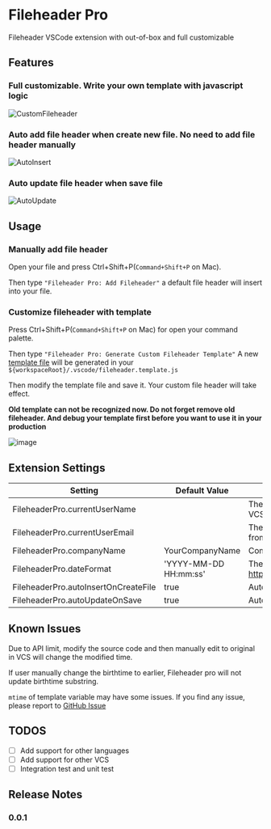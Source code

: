 # Fileheader Pro

Fileheader VSCode extension with out-of-box and full customizable

## Features

### Full customizable. Write your own template **with javascript logic**

![CustomFileheader](https://user-images.githubusercontent.com/20639676/175778910-6d761e2e-e956-48d6-90ef-fe9193d481cd.gif)

### Auto add file header when create new file. **No need to add file header manually**

![AutoInsert](https://user-images.githubusercontent.com/20639676/175778891-90796099-26e7-42a7-b501-77b5d6b03b50.gif)

### Auto update file header when save file

![AutoUpdate](https://user-images.githubusercontent.com/20639676/175778916-0a2734d2-21a3-4e93-833c-377261912652.gif)

## Usage

### Manually add file header

Open your file and press Ctrl+Shift+P(`Command+Shift+P` on Mac).

Then type `"Fileheader Pro: Add Fileheader"`
a default file header will insert into your file.

### Customize fileheader with template

Press Ctrl+Shift+P(`Command+Shift+P` on Mac) for open your command palette.

Then type `"Fileheader Pro: Generate Custom Fileheader Template"`
A new [template file](https://github.com/IronLu233/fileheader-pro/blob/main/src/FileheaderLanguageProviders/provider.template.js) will be generated in your `${workspaceRoot}/.vscode/fileheader.template.js`

Then modify the template file and save it.
Your custom file header will take effect.

**Old template can not be recognized now. Do not forget remove old fileheader. And debug your template first before you want to use it in your production**

![image](https://user-images.githubusercontent.com/20639676/175812544-081edbb2-6596-48f1-8b7c-5a9825af8618.png)
## Extension Settings

| Setting                              | Default Value         | Description                                                        |
| ------------------------------------ | --------------------- | ------------------------------------------------------------------ |
| FileheaderPro.currentUserName        |                       | The fixed current user. The default is from your VCS               |
| FileheaderPro.currentUserEmail       |                       | The fixed current user email. The default is from your VCS         |
| FileheaderPro.companyName            | YourCompanyName       | Company name, please replace to your owns                          |
| FileheaderPro.dateFormat             | 'YYYY-MM-DD HH:mm:ss' | The date format, see https://momentjs.com/docs/#/displaying/format |
| FileheaderPro.autoInsertOnCreateFile | true                  | Auto insert file header when create new file                       |
| FileheaderPro.autoUpdateOnSave       | true                  | Auto update file header when save file                             |

## Known Issues

Due to API limit, modify the source code and then manually edit to original in VCS will change the modified time.

If user manually change the birthtime to earlier, Fileheader pro will not update birthtime substring.

`mtime` of template variable may have some issues.
If you find any issue, please report to [GitHub Issue](https://github.com/IronLu233/fileheader-pro/issues)

## TODOS
- [ ] Add support for other languages
- [ ] Add support for other VCS
- [ ] Integration test and unit test

## Release Notes

### 0.0.1

